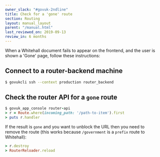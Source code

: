 ```yaml
---
owner_slack: "#govuk-2ndline"
title: Check for a 'gone' route
section: Routing
layout: manual_layout
parent: "/manual.html"
last_reviewed_on: 2019-09-13
review_in: 6 months
---
```


When a Whitehall document fails to appear on the frontend, and the user
is shown a 'Gone' page, follow these instructions:

## Connect to a router-backend machine

```bash
$ govukcli ssh --context production router_backend
```

## Check the router API for a `gone` route

```ruby
$ govuk_app_console router-api
> r = Route.where(incoming_path: '/path-to-item').first
> puts r.handler
```

If the result is `gone` and you want to unblock the URL then you need to
remove the route (this works because `/government` is a `prefix` route
to Whitehall):

```ruby
> r.destroy
> RouterReloader.reload
```
